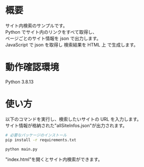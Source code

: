 # 概要

サイト内検索のサンプルです。  
Python でサイト内のリンクをすべて取得し、  
ページごとのサイト情報を json で出力します。  
JavaScript で json を取得し 検索結果を HTML 上 で生成します。

# 動作確認環境

Python 3.8.13

# 使い方

以下のコマンドを実行し、検索したいサイトの URL を入力します。  
サイト情報が格納された"allSiteInfos.json"が出力されます。

```zsh
# 必要なパッケージのインストール
pip install -r requirements.txt

python main.py
```

"index.html"を開くとサイト内検索ができます。
